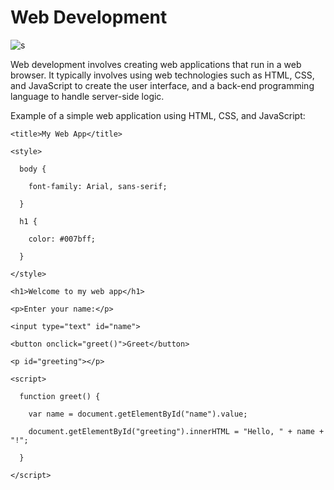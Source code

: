 # Web Development

![s](https://github.com/PraveenNanda124/Technical-blogs/assets/116082827/47955b38-0138-412a-8949-b2983345b51e)


Web development involves creating web applications that run in a web browser. It typically involves using web technologies such as HTML, CSS, and JavaScript to create the user interface, and a back-end programming language to handle server-side logic.

Example of a simple web application using HTML, CSS, and JavaScript:





<!DOCTYPE html>

<html>

  <head>

    <title>My Web App</title>

    <style>

      body {

        font-family: Arial, sans-serif;

      }

      h1 {

        color: #007bff;

      }

    </style>

  </head>

  <body>

    <h1>Welcome to my web app</h1>

    <p>Enter your name:</p>

    <input type="text" id="name">

    <button onclick="greet()">Greet</button>

    <p id="greeting"></p>

    <script>

      function greet() {

        var name = document.getElementById("name").value;

        document.getElementById("greeting").innerHTML = "Hello, " + name + "!";

      }

    </script>

  </body>

</html>
